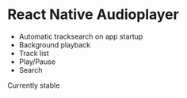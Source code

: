 # React Native Audioplayer

- Automatic tracksearch on app startup
- Background playback
- Track list
- Play/Pause
- Search

Currently stable
